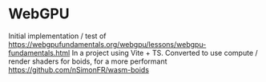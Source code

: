 # WebGPU

Initial implementation / test of https://webgpufundamentals.org/webgpu/lessons/webgpu-fundamentals.html
In a project using Vite + TS.
Converted to use compute / render shaders for boids, for a more performant https://github.com/nSimonFR/wasm-boids
